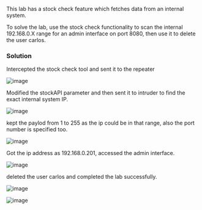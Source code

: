 This lab has a stock check feature which fetches data from an internal system.

To solve the lab, use the stock check functionality to scan the internal 192.168.0.X range for an admin interface on port 8080, then use it to delete the user carlos.

### Solution

Intercepted the stock check tool and sent it to the repeater

![image](https://github.com/RahulMMenon011/PortSwigger_Labs/assets/140642506/4a9a2092-7bc6-4a3d-87fa-3536a44d88e7)

Modified the stockAPI parameter and then sent it to intruder to find the exact internal system IP.

![image](https://github.com/RahulMMenon011/PortSwigger_Labs/assets/140642506/a3769d3d-085e-44e1-a7b9-d5bd77cd0582)

kept the paylod from 1 to 255 as the ip could be in that range, also the port number is specified too.

![image](https://github.com/RahulMMenon011/PortSwigger_Labs/assets/140642506/a5a1e709-2698-4d85-966a-1c13d3882c12)

Got the ip address as 192.168.0.201, accessed the admin interface.

![image](https://github.com/RahulMMenon011/PortSwigger_Labs/assets/140642506/0381d7bc-1beb-4a68-893f-f47884a944ce)

deleted the user carlos and completed the lab successfully.

![image](https://github.com/RahulMMenon011/PortSwigger_Labs/assets/140642506/93031f01-0f43-438b-a548-39e3fd517118)

![image](https://github.com/RahulMMenon011/PortSwigger_Labs/assets/140642506/b0097c94-50f4-40dd-b895-a230d952f2b0)

